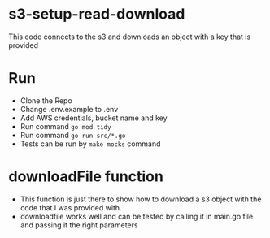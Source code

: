 # s3-setup-read-download

This code connects to the s3 and downloads an object with a key that is provided

# Run

- Clone the Repo
- Change .env.example to .env
- Add AWS credentials, bucket name and key
- Run command ```go mod tidy```
- Run command ```go run src/*.go```
- Tests can be run by ```make mocks``` command


# downloadFile function
- This function is just there to show how to download a s3 object with the code that I was provided with. 
- downloadfile works well and can be tested by calling it in  main.go file and passing it the right parameters
